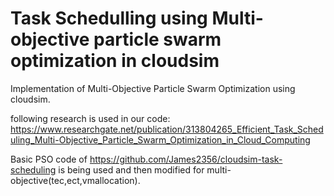 # Task Schedulling using Multi-objective particle swarm optimization in cloudsim

Implementation of Multi-Objective Particle Swarm Optimization using cloudsim.

following research is used in our code:
https://www.researchgate.net/publication/313804265_Efficient_Task_Scheduling_Multi-Objective_Particle_Swarm_Optimization_in_Cloud_Computing

Basic PSO code of https://github.com/James2356/cloudsim-task-scheduling is being used and then modified for multi-objective(tec,ect,vmallocation).
